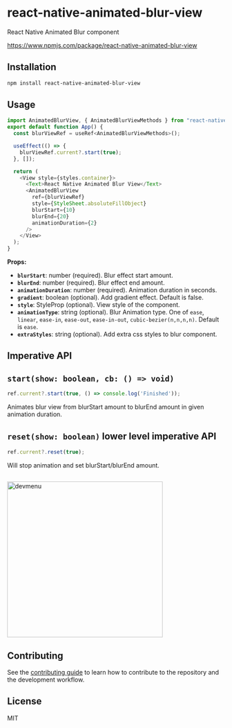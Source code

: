 # react-native-animated-blur-view

React Native Animated Blur component

https://www.npmjs.com/package/react-native-animated-blur-view

## Installation

```sh
npm install react-native-animated-blur-view
```

## Usage

```js
import AnimatedBlurView, { AnimatedBlurViewMethods } from "react-native-animated-blur-view";
export default function App() {
  const blurViewRef = useRef<AnimatedBlurViewMethods>();

  useEffect(() => {
    blurViewRef.current?.start(true);
  }, []);

  return (
    <View style={styles.container}>
      <Text>React Native Animated Blur View</Text>
      <AnimatedBlurView
        ref={blurViewRef}
        style={StyleSheet.absoluteFillObject}
        blurStart={10}
        blurEnd={20}
        animationDuration={2}
      />
    </View>
  );
}
```

**Props:**

- **`blurStart`**: number (required). Blur effect start amount.
- **`blurEnd`**: number (required). Blur effect end amount.
- **`animationDuration`**: number (required). Animation duration in seconds.
- **`gradient`**: boolean (optional). Add gradient effect. Default is false.
- **`style`**: StyleProp (optional). View style of the component.
- **`animationType`**: string (optional). Blur Animation type. One of `ease`, `linear`, `ease-in`, `ease-out`, `ease-in-out`, `cubic-bezier(n,n,n,n)`. Default is `ease`.
- **`extraStyles`**: string (optional). Add extra css styles to blur component.

## Imperative API
## `start(show: boolean, cb: () => void)`

```js
ref.current?.start(true, () => console.log('Finished'));
```

Animates blur view from blurStart amount to blurEnd amount in given animation duration.

## `reset(show: boolean)` lower level imperative API

```js
ref.current?.reset(true);
```

Will stop animation and set blurStart/blurEnd amount.

##

 <img width="360" alt="devmenu" src="https://github.com/gevgasparyan/react-native-animated-blur-view/assets/13519034/4f60f146-7c06-4cad-b049-6e55be72609d">


## Contributing

See the [contributing guide](CONTRIBUTING.md) to learn how to contribute to the repository and the development workflow.

## License

MIT

